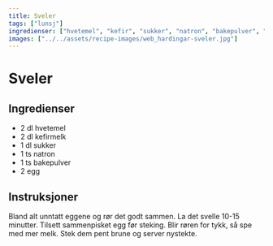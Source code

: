 ```yaml
---
title: Sveler
tags: ["lunsj"]
ingredienser: ["hvetemel", "kefir", "sukker", "natron", "bakepulver", "egg"]
images: ["../../assets/recipe-images/web_hardingar-sveler.jpg"]
---
```


# Sveler

## Ingredienser

- 2 dl hvetemel
- 2 dl kefirmelk
- 1 dl sukker
- 1 ts natron
- 1 ts bakepulver
- 2 egg

## Instruksjoner

Bland alt unntatt eggene og rør det godt sammen. La det svelle 10-15 minutter. Tilsett sammenpisket egg før steking. Blir røren for tykk, så spe med mer melk. Stek dem pent brune og server nystekte.
